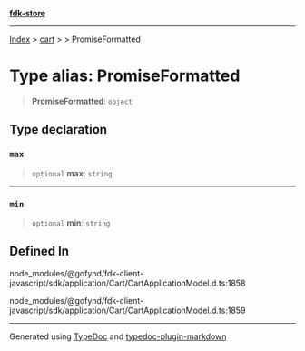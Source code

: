 [**fdk-store**](../../../README.md)
***

[Index](../../../API.md) > [cart](../../README.md) > [<internal>](../README.md) > PromiseFormatted

# Type alias: PromiseFormatted

> **PromiseFormatted**: `object`

## Type declaration

### `max`

> `optional` **max**: `string`

***

### `min`

> `optional` **min**: `string`

## Defined In

node\_modules/@gofynd/fdk-client-javascript/sdk/application/Cart/CartApplicationModel.d.ts:1858

node\_modules/@gofynd/fdk-client-javascript/sdk/application/Cart/CartApplicationModel.d.ts:1859

***
Generated using [TypeDoc](https://typedoc.org/) and [typedoc-plugin-markdown](https://www.npmjs.com/package/typedoc-plugin-markdown)
